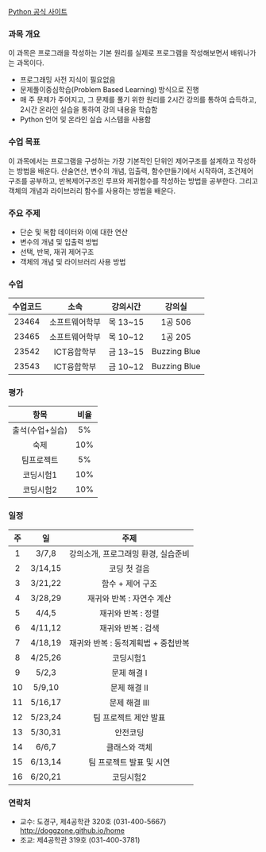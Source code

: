 [Python 공식 사이트](https://www.python.org/)

### 과목 개요
이 과목은 프로그래을 작성하는 기본 원리를 실제로 프로그램을 작성해보면서 배워나가는 과목이다.
- 프로그래밍 사전 지식이 필요없음
- 문제풀이중심학습(Problem Based Learning) 방식으로 진행
- 매 주 문제가 주어지고, 그 문제를 풀기 위한 원리를 2시간 강의를 통하여 습득하고, 2시간 온라인 실습을 통하여 강의 내용을 학습함
- Python 언어 및 온라인 실습 시스템을 사용함

### 수업 목표
이 과목에서는 프로그램을 구성하는 가장 기본적인 단위인 제어구조를 설계하고 작성하는 방법을 배운다. 산술연산, 변수의 개념, 입출력, 함수만들기에서 시작하여, 조건제어구조를 공부하고, 반복제어구조인 루프와 제귀함수를 작성하는 방법을 공부한다. 그리고 객체의 개념과 라이브러리 함수를 사용하는 방법을 배운다.

### 주요 주제
- 단순 및 복합 데이터와 이에 대한 연산
- 변수의 개념 및 입출력 방법
- 선택, 반복, 재귀 제어구조
- 객체의 개념 및 라이브러리 사용 방법

### 수업
| 수업코드 | 소속 | 강의시간 | 강의실 |
|:------:|:-------:|:-------:|:-------:|
| 23464 | 소프트웨어학부 | 목 13~15 | 1공 506 |
| 23465 | 소프트웨어학부 | 목 10~12 | 1공 205 |
| 23542 | ICT융합학부 | 금 13~15 | Buzzing Blue |
| 23543 | ICT융합학부 | 금 10~12 | Buzzing Blue |


### 평가
| 항목 | 비율 |
|:-----:|:-----:|
| 출석(수업+실습)  | 5% | 
| 숙제 | 10% |
| 팀프로젝트 | 5% |
| 코딩시험1 | 10% |
| 코딩시험2 | 10% |

### 일정
| 주 | 일 | 주제 |
|:------:|:-------:|:-------:|
|  1  | 3/7,8 | 강의소개, 프로그래밍 환경, 실습준비
|  2  | 3/14,15 | 코딩 첫 걸음
|  3  | 3/21,22 | 함수 + 제어 구조
|  4  | 3/28,29 | 재귀와 반복 : 자연수 계산
|  5  | 4/4,5 | 재귀와 반복 : 정렬
|  6  | 4/11,12 | 재귀와 반복 : 검색
|  7  | 4/18,19 | 재귀와 반복 : 동적계획법 + 중첩반복
|  8  | 4/25,26 | 코딩시험1
|  9  | 5/2,3 | 문제 해결 I
|  10 | 5/9,10 | 문제 해결 II
|  11 | 5/16,17 | 문제 해결 III
|  12 | 5/23,24 | 팀 프로젝트 제안 발표
|  13 | 5/30,31 | 안전코딩
|  14 | 6/6,7 | 클래스와 객체
|  15 | 6/13,14 | 팀 프로젝트 발표 및 시연
|  16 | 6/20,21 | 코딩시험2

### 연락처

-	교수: 도경구, 제4공학관 320호 (031-400-5667) http://doggzone.github.io/home
-	조교: 제4공학관 319호 (031-400-3781)
